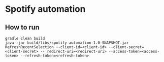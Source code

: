 # Spotify automation

## How to run

```
gradle clean build
java -jar build/libs/spotify-automation-1.0-SNAPSHOT.jar RefreshRecentSelection --client-id=<client-id> --client-secret=<client-secret> -- redirect-uri=<redirect-uri> --access-token=<access-token> --refresh-token=<refresh-token>
```